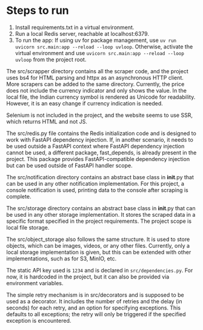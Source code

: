 # Steps to run
1. Install requirements.txt in a virtual environment.
2. Run a local Redis server, reachable at localhost:6379.
3. To run the app:
   If using uv for package management, use `uv run uvicorn src.main:app --reload --loop uvloop`.
   Otherwise, activate the virtual environment and use `uvicorn src.main:app --reload --loop uvloop` from the project root.

The src/scrapper directory contains all the scraper code, and the project uses bs4 for HTML parsing and httpx as an asynchronous HTTP client. More scrapers can be added to the same directory. Currently, the price does not include the currency indicator and only shows the value. In the local file, the Indian currency symbol is rendered as Unicode for readability. However, it is an easy change if currency indication is needed.

Selenium is not included in the project, and the website seems to use SSR, which returns HTML and not JS.

The src/redis.py file contains the Redis initialization code and is designed to work with FastAPI dependency injection. If, in another scenario, it needs to be used outside a FastAPI context where FastAPI dependency injection cannot be used, a different package, fast_depends, is already present in the project.  This package provides FastAPI-compatible dependency injection but can be used outside of FastAPI handler scope.

The src/notification directory contains an abstract base class in __init__.py that can be used in any other notification implementation.  For this project, a console notification is used, printing data to the console after scraping is complete.

The src/storage directory contains an abstract base class in __init__.py that can be used in any other storage implementation.  It stores the scraped data in a specific format specified in the project requirements.  The project scope is local file storage.

The src/object_storage also follows the same structure. It is used to store objects, which can be images, videos, or any other files. Currently, only a local storage implementation is given, but this can be extended with other implementations, such as for S3, MinIO, etc.

The static API key used is `1234` and is declared in `src/dependencies.py`.  For now, it is hardcoded in the project, but it can also be provided via environment variables.

The simple retry mechanism is in src/decorators and is supposed to be used as a decorator.  It includes the number of retries and the delay (in seconds) for each retry, and an option for specifying exceptions. This defaults to all exceptions; the retry will only be triggered if the specified exception is encountered.

